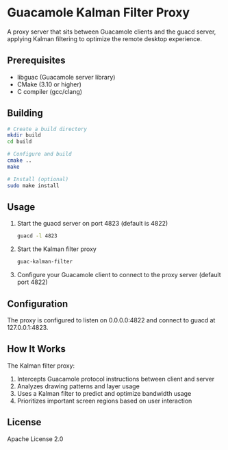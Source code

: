 # Guacamole Kalman Filter Proxy

A proxy server that sits between Guacamole clients and the guacd server, applying Kalman filtering to optimize the remote desktop experience.

## Prerequisites

- libguac (Guacamole server library)
- CMake (3.10 or higher)
- C compiler (gcc/clang)

## Building

```bash
# Create a build directory
mkdir build
cd build

# Configure and build
cmake ..
make

# Install (optional)
sudo make install
```

## Usage

1. Start the guacd server on port 4823 (default is 4822)
   ```bash
   guacd -l 4823
   ```

2. Start the Kalman filter proxy
   ```bash
   guac-kalman-filter
   ```

3. Configure your Guacamole client to connect to the proxy server (default port 4822)

## Configuration

The proxy is configured to listen on 0.0.0.0:4822 and connect to guacd at 127.0.0.1:4823.

## How It Works

The Kalman filter proxy:

1. Intercepts Guacamole protocol instructions between client and server
2. Analyzes drawing patterns and layer usage
3. Uses a Kalman filter to predict and optimize bandwidth usage
4. Prioritizes important screen regions based on user interaction

## License

Apache License 2.0